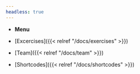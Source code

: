 ```yaml
---
headless: true
---
```


- **Menu**
- [Excercises]({{< relref "/docs/exercises" >}})
- [Team]({{< relref "/docs/team" >}})

- [Shortcodes]({{< relref "/docs/shortcodes" >}})
<br />